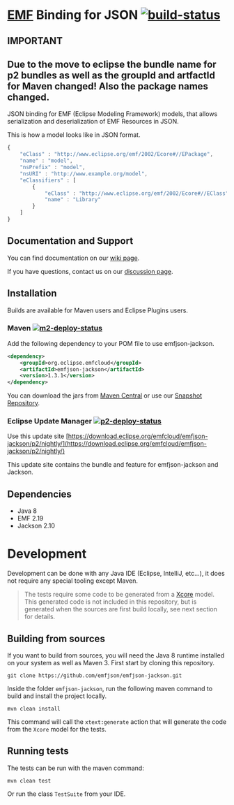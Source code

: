 # [EMF](http://www.eclipse.org/emf) Binding for JSON [![build-status](https://img.shields.io/jenkins/build?jobUrl=https://ci.eclipse.org/emfcloud/job/eclipse-emfcloud/job/emfjson-jackson/job/master/)](https://ci.eclipse.org/emfcloud/job/eclipse-emfcloud/job/emfjson-jackson/job/master/)

## IMPORTANT
Due to the move to eclipse the bundle name for p2 bundles as well as the groupId and artfactId for Maven changed! Also the package names changed.
---

JSON binding for EMF (Eclipse Modeling Framework) models, that allows serialization and deserialization of EMF Resources in JSON.

This is how a model looks like in JSON format.

```javascript
{
    "eClass" : "http://www.eclipse.org/emf/2002/Ecore#//EPackage",
    "name" : "model",
    "nsPrefix" : "model",
    "nsURI" : "http://www.example.org/model",
    "eClassifiers" : [
        {
            "eClass" : "http://www.eclipse.org/emf/2002/Ecore#//EClass",
            "name" : "Library"
        }
    ]
}
```

## Documentation and Support
You can find documentation on our [wiki page](https://github.com/eclipse-emfcloud/emfjson-jackson/wiki).

If you have questions, contact us on our [discussion page](https://github.com/eclipse-emfcloud/emfcloud/discussions). 

## Installation

Builds are available for Maven users and Eclipse Plugins users.

### Maven  [![m2-deploy-status](https://img.shields.io/jenkins/build?jobUrl=https://ci.eclipse.org/emfcloud/job/deploy-emfcloud-emfjson-jackson-m2&label=publish)](https://ci.eclipse.org/emfcloud/job/deploy-emfcloud-emfjson-jackson-m2/)

Add the following dependency to your POM file to use emfjson-jackson.

```xml
<dependency>
	<groupId>org.eclipse.emfcloud</groupId>
	<artifactId>emfjson-jackson</artifactId>
	<version>1.3.1</version>
</dependency>
```
You can download the jars from [Maven Central](http://search.maven.org/#search|ga|1|emfjson)
or use our [Snapshot Repository](https://download.eclipse.org/emfcloud/emf-json).


### Eclipse Update Manager [![p2-deploy-status](https://img.shields.io/jenkins/build?jobUrl=https://ci.eclipse.org/emfcloud/job/deploy-emfcloud-emfjson-jackson-p2&label=publish)](https://ci.eclipse.org/emfcloud/job/deploy-emfcloud-emfjson-jackson-p2/)

Use this update site [https://download.eclipse.org/emfcloud/emfjson-jackson/p2/nightly/](https://download.eclipse.org/emfcloud/emfjson-jackson/p2/nightly/)

This update site contains the bundle and feature for emfjson-jackson and Jackson. 

## Dependencies

* Java 8
* EMF 2.19
* Jackson 2.10

# Development

Development can be done with any Java IDE (Eclipse, IntelliJ, etc...), it does not require any special tooling except Maven. 

> The tests require some code to be generated from a [Xcore](http://wiki.eclipse.org/Xcore) model. This generated code is not included in this repository, but 
is generated when the sources are first build locally, see next section for details.

## Building from sources

If you want to build from sources, you will need the Java 8 runtime installed on your system as well as Maven 3.
First start by cloning this repository.

```
git clone https://github.com/emfjson/emfjson-jackson.git
```

Inside the folder `emfjson-jackson`, run the following maven command to build and install the project locally.
 
```
mvn clean install
``` 

This command will call the `xtext:generate` action that will generate the code from the `Xcore` model for the tests. 

## Running tests

The tests can be run with the maven command:

```
mvn clean test
```

Or run the class `TestSuite` from your IDE.
